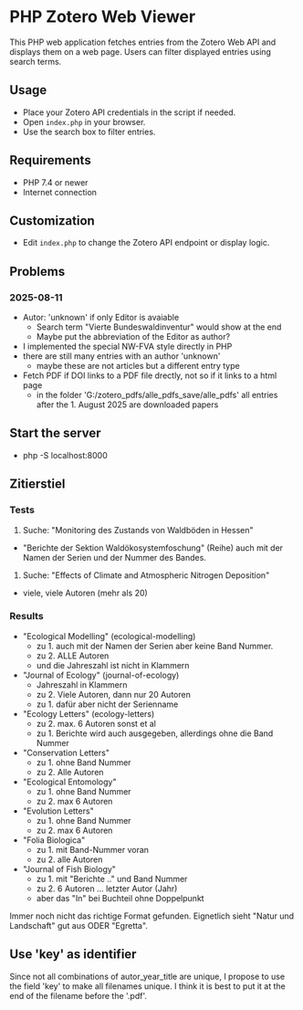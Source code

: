 # PHP Zotero Web Viewer

This PHP web application fetches entries from the Zotero Web API and displays them on a web page. Users can filter displayed entries using search terms.

## Usage

- Place your Zotero API credentials in the script if needed.
- Open `index.php` in your browser.
- Use the search box to filter entries.

## Requirements

- PHP 7.4 or newer
- Internet connection

## Customization

- Edit `index.php` to change the Zotero API endpoint or display logic.

## Problems

### 2025-08-11

- Autor: 'unknown' if only Editor is avaiable
  - Search term "Vierte Bundeswaldinventur" would show at the end
  - Maybe put the abbreviation of the Editor as author?
- I implemented the special NW-FVA style directly in PHP
- there are still many entries with an author 'unknown'
  - maybe these are not articles but a different entry type
- Fetch PDF if DOI links to a PDF file drectly, not so if it links to a html page
  - in the folder 'G:/zotero_pdfs/alle_pdfs_save/alle_pdfs' all entries after the 1. August 2025 are downloaded papers

## Start the server

- php -S localhost:8000

## Zitierstiel

### Tests

1. Suche: "Monitoring des Zustands von Waldböden in Hessen"

- "Berichte der Sektion Waldökosystemfoschung" (Reihe) auch mit der Namen der Serien und der Nummer des Bandes.

1. Suche: "Effects of Climate and Atmospheric Nitrogen Deposition"

- viele, viele Autoren (mehr als 20)

### Results

- "Ecological Modelling" (ecological-modelling)
  - zu 1. auch mit der Namen der Serien aber keine Band Nummer.
  - zu 2. ALLE Autoren
  - und die Jahreszahl ist nicht in Klammern
- "Journal of Ecology" (journal-of-ecology)
  - Jahreszahl in Klammern
  - zu 2. Viele Autoren, dann nur 20 Autoren
  - zu 1. dafür aber nicht der Serienname
- "Ecology Letters" (ecology-letters)
  - zu 2. max. 6 Autoren sonst et al
  - zu 1. Berichte wird auch ausgegeben, allerdings ohne die Band Nummer
- "Conservation Letters"
  - zu 1. ohne Band Nummer
  - zu 2. Alle Autoren
- "Ecological Entomology"
  - zu 1. ohne Band Nummer
  - zu 2. max 6 Autoren
- "Evolution Letters"
  - zu 1. ohne Band Nummer
  - zu 2. max 6 Autoren
- "Folia Biologica"
  - zu 1. mit Band-Nummer voran
  - zu 2. alle Autoren
- "Journal of Fish Biology"
  - zu 1. mit "Berichte .." und Band Nummer
  - zu 2. 6 Autoren  ... letzter Autor (Jahr)
  - aber das "In" bei Buchteil ohne Doppelpunkt

Immer noch nicht das richtige Format gefunden. Eignetlich sieht "Natur und Landschaft" gut aus ODER "Egretta".

## Use 'key' as identifier

Since not all combinations of autor_year_title are unique, I propose to use the field 'key' to make all filenames unique. I think it is best to put it at the end of the filename before the '.pdf'.
